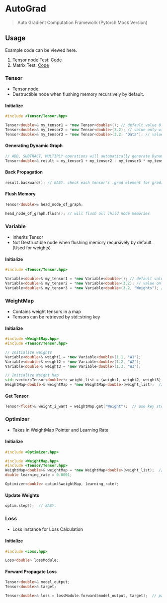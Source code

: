 # AutoGrad
> Auto Gradient Computation Framework (Pytorch Mock Version)

## Usage
Example code can be viewed here.

1. Tensor node Test: [Code](https://github.com/litcoderr/AutoGradCpp/blob/master/test/test1.cpp)
2. Matrix Test: [Code](https://github.com/litcoderr/AutoGradCpp/blob/master/test/test2.cpp)

### Tensor
- Tensor node.
- Destructible node when flushing memory recursively by default.

#### Initialize
```c++
#include <Tensor/Tensor.hpp>

Tensor<double>& my_tensor1 = *new Tensor<double>(); // default value 0
Tensor<double>& my_tensor2 = *new Tensor<double>(3.2); // value only with default name as ""
Tensor<double>& my_tensor3 = *new Tensor<double>(3.2, "Data"); // value only and custom name
```

#### Generating Dynamic Graph
```c++
// ADD, SUBTRACT, MULTIPLY operations will automatically generate Dynamic Graph
Tensor<double>& result = my_tensor1 + my_tensor2 - my_tensor3 * my_tensor4
```

#### Back Propagation
```c++
result.backward(); // EASY. check each tensor's .grad element for gradient value
```

#### Flush Memory
```c++
Tensor<double>& head_node_of_graph;

head_node_of_graph.flush(); // will flush all child node memories
```

### Variable
- Inherits Tensor
- Not Destructible node when flushing memory recursively by default. (Used for weights)

#### Initialize
```c++
#include <Tensor/Tensor.hpp>

Variable<double>& my_tensor1 = *new Variable<double>(); // default value 0
Variable<double>& my_tensor2 = *new Variable<double>(3.2); // value only with default name as ""
Variable<double>& my_tensor3 = *new Variable<double>(3.2, "Weights"); // value only with default name as ""
```

### WeightMap
- Contains weight tensors in a map
- Tensors can be retrieved by std::string key

#### Initialize
```c++
#include <WeightMap.hpp>
#include <Tensor/Tensor.hpp>

// Initialize weights
Variable<double>& weight1 = *new Variable<double>(1.1, "W1"); 
Variable<double>& weight2 = *new Variable<double>(1.2, "W2"); 
Variable<double>& weight3 = *new Variable<double>(1.3, "W3");

// Initialize Weight Map
std::vector<Tensor<double>*> weight_list = {weight1, weight2, weight3};  // first make vector with type Tensor<T>*
WeightMap<double>& weightMap = *new WeightMap<double>(weight_list);  // Initialize by passing in weight list
```

#### Get Tensor
```c++
Tensor<float>& weight_i_want = weightMap.get("Weight");  // use key std::string to retrieve reference
```

### Optimizer
- Takes in WeightMap Pointer and Learning Rate

#### Initialize
```c++
#include <Optimizer.hpp>

#include <WeightMap.hpp>
#include <Tensor/Tensor.hpp>
WeightMap<double>& weightMap = *new WeightMap<double>(weight_list);  // Initialize by passing in weight list
double learning_rate = 0.0001;

Optimizer<double> optim(&weightMap, learning_rate);
```

#### Update Weights
```c++
optim.step();  // EASY.
```

### Loss
- Loss Instance for Loss Calculation

#### Initialize
```c++
#include <Loss.hpp>

Loss<double> lossModule;
```

#### Forward Propagate Loss
```c++
Tensor<double>& model_output;
Tensor<double>& target;

Tensor<double>& loss = lossModule.forward(model_output, target);  // pass in model_output and target to forward method
```